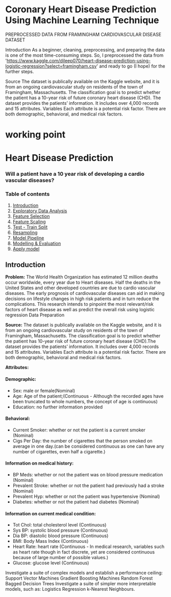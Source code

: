 # Coronary Heart Disease Prediction Using Machine Learning Technique
PREPROCESSED DATA FROM FRAMINGHAM CARDIOVASCULAR DISEASE DATASET

Introduction
As a beginner, cleaning, preprocessing, and preparing the data is one of the most time-consuming steps. So, I preprocessed the data from 'https://www.kaggle.com/dileep070/heart-disease-prediction-using-logistic-regression?select=framingham.csv' and ready to go (I hope) for the further steps.

Source
The dataset is publically available on the Kaggle website, and it is from an ongoing cardiovascular study on residents of the town of Framingham, Massachusetts. The classification goal is to predict whether the patient has a 10-year risk of future coronary heart disease (CHD). The dataset provides the patients’ information. It includes over 4,000 records and 15 attributes.
Variables
Each attribute is a potential risk factor. There are both demographic, behavioral, and medical risk factors.
# working point
# Heart Disease Prediction
### Will a patient have a 10 year risk of developing a cardio vascular diseases?

### Table of contents
1. [Introduction](#introduction)
2. [Exploratory Data Analysis](#paragraph1)
3. [Feature Selection](#paragraph2)
4. [Feature Scaling](#paragraph3)
5. [Test - Train Split](#paragraph4)
6. [Resampling](#paragraph5)
7. [Model Pipeline](#paragraph6)
8. [Modelling & Evaluation](#paragraph7)
9. [Apply model](#paragraph8)

## Introduction <a name="introduction"></a>

**Problem:**
The World Health Organization has estimated 12 million deaths occur worldwide, every year due to Heart diseases. Half the deaths in the United States and other developed countries are due to cardio vascular diseases. The early prognosis of cardiovascular diseases can aid in making decisions on lifestyle changes in high risk patients and in turn reduce the complications. This research intends to pinpoint the most relevant/risk factors of heart disease as well as predict the overall risk using logistic regression Data Preparation

**Source:**
The dataset is publically available on the Kaggle website, and it is from an ongoing cardiovascular study on residents of the town of Framingham, Massachusetts. The classification goal is to predict whether the patient has 10-year risk of future coronary heart disease (CHD).The dataset provides the patients’ information. It includes over 4,000 records and 15 attributes. Variables Each attribute is a potential risk factor. There are both demographic, behavioral and medical risk factors.

**Attributes:**

#### Demographic: 
* Sex: male or female(Nominal) 
* Age: Age of the patient;(Continuous - Although the recorded ages have been truncated to whole numbers, the concept of age is continuous) 
* Education: no further information provided

#### Behavioral: 
* Current Smoker: whether or not the patient is a current smoker (Nominal) 
* Cigs Per Day: the number of cigarettes that the person smoked on average in one day.(can be considered continuous as one can have any number of cigarettes, even half a cigarette.) 

#### Information on medical history: 
* BP Meds: whether or not the patient was on blood pressure medication (Nominal) 
* Prevalent Stroke: whether or not the patient had previously had a stroke (Nominal) 
* Prevalent Hyp: whether or not the patient was hypertensive (Nominal) 
* Diabetes: whether or not the patient had diabetes (Nominal) 

#### Information on current medical condition: 
* Tot Chol: total cholesterol level (Continuous) 
* Sys BP: systolic blood pressure (Continuous) 
* Dia BP: diastolic blood pressure (Continuous) 
* BMI: Body Mass Index (Continuous) 
* Heart Rate: heart rate (Continuous - In medical research, variables such as heart rate though in fact discrete, yet are considered continuous because of large number of possible values.) 
* Glucose: glucose level (Continuous) 

Investigate a suite of complex models and establish a performance ceiling:
Support Vector Machines
Gradient Boosting Machines
Random Forest
Bagged Decision Trees
Investigate a suite of simpler more interpretable models, such as:
Logistics Regression
k-Nearest Neighbours.





